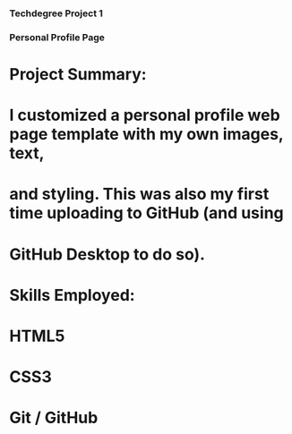 ### Techdegree Project 1 ###
### Personal Profile Page ###


# Project Summary:

# I customized a personal profile web page template with my own images, text,
# and styling.  This was also my first time uploading to GitHub (and using
# GitHub Desktop to do so).


# Skills Employed:

# HTML5
# CSS3
# Git / GitHub
